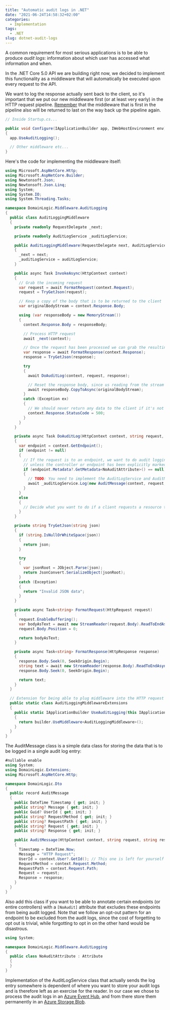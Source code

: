 ```yaml
---
title: "Automatic audit logs in .NET"
date: "2021-06-24T14:58:32+02:00"
categories:
  - Implementation
tags:
  - .NET
slug: dotnet-audit-logs
---
```


A common requirement for most serious applications is to be able to produce *audit logs*: information about which user has accessed what information and when.

In the .NET Core 5.0 API we are building right now, we decided to implement this functionality as a middleware that will automatically be executed upon every request to the API.

We want to log the response actually sent back to the client, so it's important that we put our new middleware first (or at least very early) in the HTTP request pipeline. [Remember](https://docs.microsoft.com/en-us/aspnet/core/fundamentals/middleware/?view=aspnetcore-5.0) that the middleware that is first in the pipeline also will be returned to last on the way back up the pipeline again.

```csharp
// Inside Startup.cs...

public void Configure(IApplicationBuilder app, IWebHostEnvironment env)
{
  app.UseAuditLogging();

  // Other middleware etc...
}
```

Here's the code for implementing the middleware itself:

```csharp
using Microsoft.AspNetCore.Http;
using Microsoft.AspNetCore.Builder;
using Newtonsoft.Json;
using Newtonsoft.Json.Linq;
using System;
using System.IO;
using System.Threading.Tasks;

namespace DomainLogic.Middleware.AuditLogging
{
  public class AuditLoggingMiddleware
  {
    private readonly RequestDelegate _next;

    private readonly AuditLogService _auditLogService;

    public AuditLoggingMiddleware(RequestDelegate next, AuditLogService auditLogService)
    {
      _next = next;
      _auditLogService = auditLogService;
    }

    public async Task InvokeAsync(HttpContext context)
    {
      // Grab the incoming request
      var request = await FormatRequest(context.Request);
      request = TryGetJson(request);

      // Keep a copy of the body that is to be returned to the client
      var originalBodyStream = context.Response.Body;

      using (var responseBody = new MemoryStream())
      {
        context.Response.Body = responseBody;

        // Process HTTP request
        await _next(context);

        // Once the request has been processed we can grab the resulting response
        var response = await FormatResponse(context.Response);
        response = TryGetJson(response);

        try
        {
          await DoAuditLog(context, request, response);

          // Reset the response body, since us reading from the stream has erased the one in the context object
          await responseBody.CopyToAsync(originalBodyStream);
        }
        catch (Exception ex)
        {
          // We should never return any data to the client if it's not audit logged
          context.Response.StatusCode = 500;
        }
      }
    }

    private async Task DoAuditLog(HttpContext context, string request, string response)
    {
      var endpoint = context.GetEndpoint();
      if (endpoint != null)
      {
        // If the request is to an endpoint, we want to do audit logging,
        // unless the controller or endpoint has been explicitly marked as [NoAudit]
        if (endpoint.Metadata?.GetMetadata<NoAuditAttribute>() == null)
        {
          // TODO: You need to implement the AuditLogService and AuditMessage classes yourself :)
          await _auditLogService.Log(new AuditMessage(context, request, response));
        }
      }
      else
      {
        // Decide what you want to do if a client requests a resource that is not an endpoint
      }
    }

    private string TryGetJson(string json)
    {
      if (string.IsNullOrWhiteSpace(json))
      {
        return json;
      }

      try
      {
        var jsonRoot = JObject.Parse(json);
        return JsonConvert.SerializeObject(jsonRoot);
      }
      catch (Exception)
      {
        return "Invalid JSON data";
      }
    }

    private async Task<string> FormatRequest(HttpRequest request)
    {
      request.EnableBuffering();
      var bodyAsText = await new StreamReader(request.Body).ReadToEndAsync().ConfigureAwait(false);
      request.Body.Position = 0;

      return bodyAsText;
    }

    private async Task<string> FormatResponse(HttpResponse response)
    {
      response.Body.Seek(0, SeekOrigin.Begin);
      string text = await new StreamReader(response.Body).ReadToEndAsync();
      response.Body.Seek(0, SeekOrigin.Begin);

      return text;
    }
  }

  // Extension for being able to plug middleware into the HTTP request pipeline
  public static class AuditLoggingMiddlewareExtensions
  {
    public static IApplicationBuilder UseAuditLogging(this IApplicationBuilder builder)
    {
      return builder.UseMiddleware<AuditLoggingMiddleware>();
    }
  }
}
```

The AuditMessage class is a simple data class for storing the data that is to be logged in a single audit log entry:

```csharp
#nullable enable
using System;
using DomainLogic.Extensions;
using Microsoft.AspNetCore.Http;

namespace DomainLogic.Dto
{
  public record AuditMessage
  {
    public DateTime Timestamp { get; init; }
    public string? Message { get; init; }
    public Guid? UserId { get; init; }
    public string? RequestMethod { get; init; }
    public string? RequestPath { get; init; }
    public string? Request { get; init; }
    public string? Response { get; init; }

    public AuditMessage(HttpContext context, string request, string response)
    {
      Timestamp = DateTime.Now;
      Message = "HTTP Request";
      UserId = context.User?.GetId(); // This one is left for yourself to implement
      RequestMethod = context.Request.Method;
      RequestPath = context.Request.Path;
      Request = request;
      Response = response;
    }
  }
}

```


Also add this class if you want to be able to annotate certain endpoints (or entire controllers) with a `[NoAudit]` attribute that excludes these endpoints from being audit logged. Note that we follow an opt-out pattern for an endpoint to be excluded from the audit logs, since the cost of forgetting to opt out is trivial, while forgotting to opt in on the other hand would be disastrous.

```csharp
using System;

namespace DomainLogic.Middleware.AuditLogging
{
  public class NoAuditAttribute : Attribute
  {
  }
}

```


Implementation of the AuditLogService class that actually sends the log entry somewhere is dependent of where you want to store your audit logs and is therefore left as an exercise for the reader. In our case we chose to process the audit logs in an [Azure Event Hub](https://azure.microsoft.com/en-us/services/event-hubs/), and from there store them permanently in an [Azure Storage Blob](https://docs.microsoft.com/en-us/azure/storage/blobs/storage-blob-immutable-storage).

